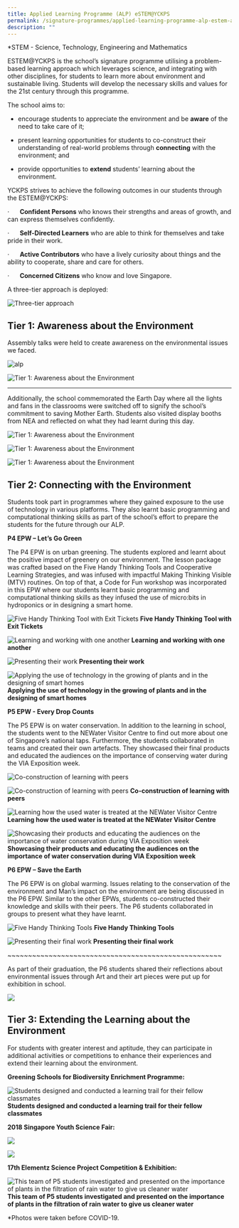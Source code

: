 ```yaml
---
title: Applied Learning Programme (ALP) eSTEM@YCKPS
permalink: /signature-programmes/applied-learning-programme-alp-estem-at-yckps
description: ""
---
```

\*STEM - Science, Technology, Engineering and Mathematics

  

ESTEM@YCKPS is the school’s signature programme utilising a problem-based learning approach which leverages science, and integrating with other disciplines, for students to learn more about environment and sustainable living. Students will develop the necessary skills and values for the 21st&nbsp;century through this programme.

  

The school aims to:

*   encourage students to appreciate the environment and be&nbsp;**aware**&nbsp;of the need to take care of it;
*   present learning opportunities for students to co-construct their understanding of real-world problems through&nbsp;**connecting**&nbsp;with the environment; and  
    

*   provide opportunities to&nbsp;**extend**&nbsp;students’ learning about the environment.

  

YCKPS strives to achieve the following outcomes in our students through the&nbsp;ESTEM@YCKPS:

·&nbsp;&nbsp;&nbsp;&nbsp;&nbsp;&nbsp;**Confident Persons**&nbsp;who knows their strengths and areas of growth, and can express themselves confidently.

·&nbsp;&nbsp;&nbsp;&nbsp;&nbsp;&nbsp;**Self-Directed Learners**&nbsp;who are able to think for themselves and take pride in their work.

·&nbsp;&nbsp;&nbsp;&nbsp;&nbsp;&nbsp;**Active Contributors**&nbsp;who have a lively curiosity about things and the ability to cooperate, share and care for others.

·&nbsp;&nbsp;&nbsp;&nbsp;&nbsp;&nbsp;**Concerned Citizens**&nbsp;who know and love Singapore.

  

A three-tier approach is deployed:

![Three-tier approach](/images/three-tier%20approach.png) 

  

Tier 1: Awareness about the Environment
---------------------------------------

Assembly talks were held to create awareness on the environmental issues we faced.

![alp](/images/alp.png)

![Tier 1: Awareness about the Environment](/images/Tier%201%20Awareness%20about%20environment2.png)  

*** 

Additionally, the school commemorated the Earth Day where all the lights and fans in the classrooms were switched off to signify the school’s commitment to saving Mother Earth. Students also visited display booths from NEA and reflected on what they had learnt during this day.

![Tier 1: Awareness about the Environment](/images/Tier%201%20Awareness%20about%20environment3.png)

![Tier 1: Awareness about the Environment](/images/Tier%201%20Awareness%20about%20environment4.png)

![Tier 1: Awareness about the Environment](/images/Tier%201%20Awareness%20about%20environment5.png)

Tier 2: Connecting with the Environment
---------------------------------------

Students took part in programmes where they gained exposure to the use of technology in various platforms. They also&nbsp;learnt basic programming and computational thinking skills as part of the school’s effort to prepare the students for the future through our ALP.

  

**P4&nbsp;EPW – Let’s Go Green**

The P4 EPW is on urban greening.&nbsp;The students explored and learnt about the positive impact of greenery on our environment. The lesson package was crafted based on the Five Handy Thinking Tools and Cooperative Learning Strategies, and was infused with impactful&nbsp;Making Thinking Visible (MTV)&nbsp;routines. On top of that, a Code for Fun workshop was incorporated in this&nbsp;EPW where our students learnt basic programming and computational thinking skills as they infused the use of micro:bits in hydroponics&nbsp;or in designing a smart home.

![Five Handy Thinking Tool with Exit Tickets](/images/TIer%202%20Connecting%20with%20the%20enviroment1.png) **Five Handy Thinking Tool with Exit Tickets**

![Learning and working with one another](/images/TIer%202%20Connecting%20with%20the%20enviroment2.png) **Learning and working with one another**

![Presenting their work](/images/TIer%202%20Connecting%20with%20the%20enviroment3.png) **Presenting their work**

![Applying the use of technology in the growing of plants and in the designing of smart homes](/images/TIer%202%20Connecting%20with%20the%20enviroment4.png) **Applying the use of technology in the growing of plants and in the designing of smart homes**

**P5 EPW - Every Drop Counts**

The P5&nbsp;EPW is on water conservation. In addition to the learning in school, the students went to the NEWater Visitor Centre to find out more about one of Singapore’s national taps. Furthermore, the students collaborated in teams and created their own artefacts. They showcased their final products and educated the audiences on the importance of conserving water during the VIA Exposition week.

 ![Co-construction of learning with peers](/images/TIer%202%20Connecting%20with%20the%20enviroment5.png)
  
![Co-construction of learning with peers](/images/TIer%202%20Connecting%20with%20the%20enviroment6.png)	**Co-construction of learning with peers**

![Learning how the used water is treated at the NEWater Visitor Centre](/images/TIer%202%20Connecting%20with%20the%20enviroment7.png) **Learning how the used water is treated at the NEWater Visitor Centre**

![Showcasing their products and educating the audiences on the importance of water conservation during VIA Exposition week](/images/TIer%202%20Connecting%20with%20the%20enviroment8.png) **Showcasing their products and educating the audiences on the importance of water conservation during VIA Exposition week**

**P6&nbsp;EPW – Save the Earth**

The P6 EPW is on global warming. Issues relating to the conservation of the environment and Man’s impact on the environment are being discussed in the P6&nbsp;EPW. Similar to the other&nbsp;EPWs, students co-constructed their knowledge and skills with their peers. The P6 students collaborated in groups to present what they have learnt.

  
![Five Handy Thinking Tools](/images/TIer%202%20Connecting%20with%20the%20enviroment9.png) **Five Handy Thinking Tools**

![Presenting their final work](/images/TIer%202%20Connecting%20with%20the%20enviroment10.png) **Presenting their final work**



  
\~~~~~~~~~~~~~~~~~~~~~~~~~~~~~~~~~~~~~~~~~~~~~~~~~~~~

As part of their graduation, the P6 students shared their reflections about environmental issues through Art and their art pieces were put up for exhibition in school.

![](/images/TIer%202%20Connecting%20with%20the%20enviroment11.png)  

Tier 3: Extending the Learning about the Environment
----------------------------------------------------

For students with greater interest and aptitude, they can participate in additional activities or competitions to enhance their experiences and extend their learning about the environment.

**Greening Schools for Biodiversity Enrichment Programme:**  

![Students designed and conducted a learning trail for their fellow classmates](/images/Tier%203_1.png)
**Students designed and conducted a learning trail for their fellow classmates**

**2018 Singapore Youth Science Fair:**

![](/images/Tier%203_2.png)

![](/images/Tier%203_3.png)

**17th Elementz Science Project Competition &amp; Exhibition:**

![This team of P5 students investigated and presented on the importance of plants in the filtration of rain water to give us cleaner water](/images/Tier%203_4.png)**This team of P5 students investigated and presented on the importance of plants in the filtration of rain water to give us cleaner water**

\*Photos were taken before COVID-19.